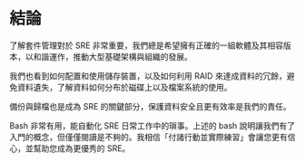 # 結論

了解套件管理對於 SRE 非常重要，我們總是希望擁有正確的一組軟體及其相容版本，以和諧運作，推動大型基礎架構與組織的發展。

我們也看到如何配置和使用儲存裝置，以及如何利用 RAID 來達成資料的冗餘，避免資料遺失，了解資料如何分布於磁碟上以及檔案系統的使用。

備份與歸檔也是成為 SRE 的關鍵部分，保護資料安全且更有效率是我們的責任。

Bash 非常有用，能自動化 SRE 日常工作中的瑣事。上述的 bash 說明讓我們有了入門的概念，但僅僅閱讀是不夠的。我相信「付諸行動並實際練習」會讓您更有信心，並幫助您成為更優秀的 SRE。
